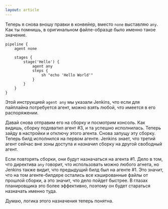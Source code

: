 ```yaml
---
layout: article
---
```

Теперь я снова вношу правки в конвейер, вместо `none` выставляю `any`. Как ты помнишь, в оригинальном файле-образце было именно такое значение.

```
pipeline {
    agent none

    stages {
        stage('Hello') {
            agent any
            steps {
                sh "echo 'Hello World'"
            }
        }
    }
}
```

Этой инструкцией `agent any` мы указали Jenkins, что если для пайплайна потребуется агент, можно взять любой, что имеется в его распоряжении.

Давай снова отправим его на сборку и посмотрим консоль. Как видишь, сборку подхватил агент #3, и та успешно исполнилась. Теперь зайду в настройки и отключу этого агента. Снова запущу эту сборку. Теперь билд исполнился на первом агенте. Jenkins знает, что третий агент сейчас вне зоны доступа и назначил сборку на другой свободный агент.

Если повторять сборки, они будут назначаться на агента #1. Дело в том, что директива `any` говорит, что использовать можно любого агнета, но Jenkins также видит, что предыдущий билд был на агенте #1. Это значит, что на том агенте-билдере остались все кэшированные файлы от прошлой сборки, а это значит, что дело пойдет быстрее. В глазах планировщика это более эффективно, поэтому он будет стараться назначать именно туда.

Думаю, логика этого назначения теперь понятна.
